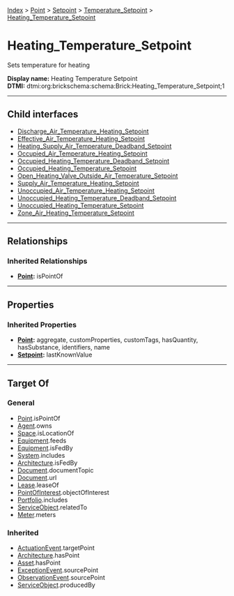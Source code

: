 [Index](../../../../index.md) > [Point](../../../Point.md) > [Setpoint](../../Setpoint.md) > [Temperature_Setpoint](../Temperature_Setpoint.md) > [Heating_Temperature_Setpoint](#)
# Heating_Temperature_Setpoint

Sets temperature for heating


**Display name:** Heating Temperature Setpoint<br />
**DTMI:** dtmi:org:brickschema:schema:Brick:Heating_Temperature_Setpoint;1

---

## Child interfaces
* [Discharge_Air_Temperature_Heating_Setpoint](../Air-/Discharge-/Discharge_Air_Temperature_Heating_Setpoint/Discharge_Air_Temperature_Heating_Setpoint.md)
* [Effective_Air_Temperature_Heating_Setpoint](../Air-/Effective-/Effective_Air_Temperature_Heating_Setpoint.md)
* [Heating_Supply_Air_Temperature_Deadband_Setpoint](../Temperature_Deadband_Setpoint/Supply_Air-/Heating-.md)
* [Occupied_Air_Temperature_Heating_Setpoint](../Air-/Occupied-/Occupied_Air_Temperature_Heating_Setpoint.md)
* [Occupied_Heating_Temperature_Deadband_Setpoint](../Temperature_Deadband_Setpoint/Occupied_Heating-.md)
* [Occupied_Heating_Temperature_Setpoint](Occupied-.md)
* [Open_Heating_Valve_Outside_Air_Temperature_Setpoint](../Air-/Outside-/Open_Heating_Valve-.md)
* [Supply_Air_Temperature_Heating_Setpoint](../Air-/Supply-/Supply_Air_Temperature_Heating_Setpoint.md)
* [Unoccupied_Air_Temperature_Heating_Setpoint](../Air-/Unoccupied-/Unoccupied_Air_Temperature_Heating_Setpoint.md)
* [Unoccupied_Heating_Temperature_Deadband_Setpoint](../Temperature_Deadband_Setpoint/Unoccupied_Heating-.md)
* [Unoccupied_Heating_Temperature_Setpoint](Unoccupied-.md)
* [Zone_Air_Heating_Temperature_Setpoint](../Air-/Zone-/Zone_Air_Heating_Temperature_Setpoint.md)

---

## Relationships

### Inherited Relationships
* **[Point](../../../Point.md):** isPointOf

---

## Properties

### Inherited Properties
* **[Point](../../../Point.md):** aggregate, customProperties, customTags, hasQuantity, hasSubstance, identifiers, name
* **[Setpoint](../../Setpoint.md):** lastKnownValue

---

## Target Of
### General
* [Point](../../../Point.md).isPointOf
* [Agent](../../../../Agent/Agent.md).owns
* [Space](../../../../Space/Space.md).isLocationOf
* [Equipment](../../../../Asset/Equipment/Equipment.md).feeds
* [Equipment](../../../../Asset/Equipment/Equipment.md).isFedBy
* [System](../../../../Collection/System/System.md).includes
* [Architecture](../../../../Space/Architecture/Architecture.md).isFedBy
* [Document](../../../../Information/Document/Document.md).documentTopic
* [Document](../../../../Information/Document/Document.md).url
* [Lease](../../../../Event/Lease.md).leaseOf
* [PointOfInterest](../../../../Information/PointOfInterest.md).objectOfInterest
* [Portfolio](../../../../Collection/Portfolio.md).includes
* [ServiceObject](../../../../Information/ServiceObject/ServiceObject.md).relatedTo
* [Meter](../../../../Asset/Equipment/Meter/Meter.md).meters
### Inherited
* [ActuationEvent](../../../../Event/Point-/ActuationEvent.md).targetPoint
* [Architecture](../../../../Space/Architecture/Architecture.md).hasPoint
* [Asset](../../../../Asset/Asset.md).hasPoint
* [ExceptionEvent](../../../../Event/Point-/ExceptionEvent.md).sourcePoint
* [ObservationEvent](../../../../Event/Point-/ObservationEvent/ObservationEvent.md).sourcePoint
* [ServiceObject](../../../../Information/ServiceObject/ServiceObject.md).producedBy
